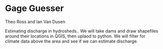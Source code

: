 # **Gage Guesser**

Theo Ross and Ian Van Dusen


 Estimating discharge in hydrosheds.. We will take dams and draw shapefiles around their locations in QGIS, then uplaod to python. 
 We will filter for climate data above the area and see if we can estimate discharge. 
